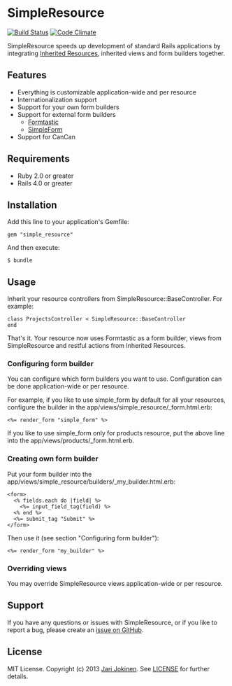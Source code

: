 # SimpleResource

[![Build Status](https://secure.travis-ci.org/jarijokinen/simple_resource.png)](http://travis-ci.org/jarijokinen/simple_resource) [![Code Climate](https://codeclimate.com/badge.png)](https://codeclimate.com/github/jarijokinen/simple_resource)

SimpleResource speeds up development of standard Rails applications by integrating [Inherited Resources](https://github.com/josevalim/inherited_resources), inherited views and form builders together.

## Features

* Everything is customizable application-wide and per resource
* Internationalization support
* Support for your own form builders
* Support for external form builders
    * [Formtastic](https://github.com/justinfrench/formtastic)
    * [SimpleForm](https://github.com/plataformatec/simple_form)
* Support for CanCan

## Requirements

* Ruby 2.0 or greater
* Rails 4.0 or greater

## Installation

Add this line to your application's Gemfile:

    gem "simple_resource"

And then execute:

    $ bundle

## Usage

Inherit your resource controllers from SimpleResource::BaseController. For example:

    class ProjectsController < SimpleResource::BaseController
    end

That's it. Your resource now uses Formtastic as a form builder, views from SimpleResource and restful actions from Inherited Resources.

### Configuring form builder

You can configure which form builders you want to use. Configuration can be done application-wide or per resource.

For example, if you like to use simple_form by default for all your resources, configure the builder in the app/views/simple_resource/_form.html.erb:

    <%= render_form "simple_form" %>

If you like to use simple_form only for products resource, put the above line into the app/views/products/_form.html.erb.

### Creating own form builder

Put your form builder into the app/views/simple_resource/builders/_my_builder.html.erb:

    <form>
      <% fields.each do |field| %>
        <%= input_field_tag(field) %>
      <% end %>
      <%= submit_tag "Submit" %>
    </form>

Then use it (see section "Configuring form builder"):

    <%= render_form "my_builder" %>

### Overriding views

You may override SimpleResource views application-wide or per resource.

## Support

If you have any questions or issues with SimpleResource, or if you like to report a bug, please create an [issue on GitHub](https://github.com/jarijokinen/simple_resource/issues).

## License

MIT License. Copyright (c) 2013 [Jari Jokinen](http://jarijokinen.com). See [LICENSE](https://github.com/jarijokinen/simple_resource/blob/master/LICENSE.txt) for further details.
